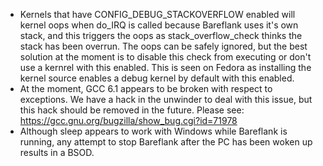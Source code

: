 - Kernels that have CONFIG_DEBUG_STACKOVERFLOW enabled will kernel oops when
  do_IRQ is called because Bareflank uses it's own stack, and this triggers
  the oops as stack_overflow_check thinks the stack has been overrun. The
  oops can be safely ignored, but the best solution at the moment is to
  disable this check from executing or don't use a kernrel with this enabled.
  This is seen on Fedora as installing the kernel source enables a debug kernel
  by default with this enabled.
- At the moment, GCC 6.1 appears to be broken with respect to exceptions. We
  have a hack in the unwinder to deal with this issue, but this hack should be
  removed in the future. Please see:
  https://gcc.gnu.org/bugzilla/show_bug.cgi?id=71978
- Although sleep appears to work with Windows while Bareflank is running,
  any attempt to stop Bareflank after the PC has been woken up results in
  a BSOD.
